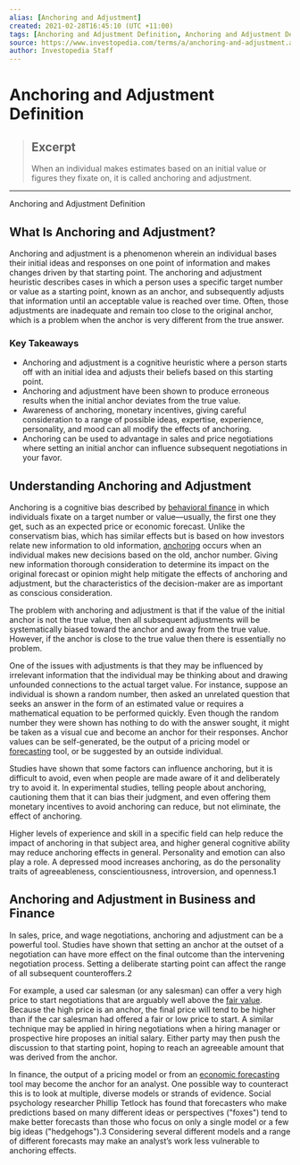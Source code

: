 ```yaml
---
alias: [Anchoring and Adjustment]
created: 2021-02-28T16:45:10 (UTC +11:00)
tags: [Anchoring and Adjustment Definition, Anchoring and Adjustment Definition]
source: https://www.investopedia.com/terms/a/anchoring-and-adjustment.asp
author: Investopedia Staff
---
```


# Anchoring and Adjustment Definition

> ## Excerpt
> When an individual makes estimates based on an initial value or figures they fixate on, it is called anchoring and adjustment.

---

Anchoring and Adjustment Definition
## What Is Anchoring and Adjustment?

Anchoring and adjustment is a phenomenon wherein an individual bases their initial ideas and responses on one point of information and makes changes driven by that starting point. The anchoring and adjustment heuristic describes cases in which a person uses a specific target number or value as a starting point, known as an anchor, and subsequently adjusts that information until an acceptable value is reached over time. Often, those adjustments are inadequate and remain too close to the original anchor, which is a problem when the anchor is very different from the true answer.

### Key Takeaways

-   Anchoring and adjustment is a cognitive heuristic where a person starts off with an initial idea and adjusts their beliefs based on this starting point.
-   Anchoring and adjustment have been shown to produce erroneous results when the initial anchor deviates from the true value. 
-   Awareness of anchoring, monetary incentives, giving careful consideration to a range of possible ideas, expertise, experience, personality, and mood can all modify the effects of anchoring.  
-   Anchoring can be used to advantage in sales and price negotiations where setting an initial anchor can influence subsequent negotiations in your favor.

## Understanding Anchoring and Adjustment

Anchoring is a cognitive bias described by [behavioral finance](https://www.investopedia.com/terms/b/behavioralfinance.asp) in which individuals fixate on a target number or value—usually, the first one they get, such as an expected price or economic forecast. Unlike the conservatism bias, which has similar effects but is based on how investors relate new information to old information, [anchoring](https://www.investopedia.com/terms/a/anchoring.asp) occurs when an individual makes new decisions based on the old, anchor number. Giving new information thorough consideration to determine its impact on the original forecast or opinion might help mitigate the effects of anchoring and adjustment, but the characteristics of the decision-maker are as important as conscious consideration.

The problem with anchoring and adjustment is that if the value of the initial anchor is not the true value, then all subsequent adjustments will be systematically biased toward the anchor and away from the true value. However, if the anchor is close to the true value then there is essentially no problem.

One of the issues with adjustments is that they may be influenced by irrelevant information that the individual may be thinking about and drawing unfounded connections to the actual target value. For instance, suppose an individual is shown a random number, then asked an unrelated question that seeks an answer in the form of an estimated value or requires a mathematical equation to be performed quickly. Even though the random number they were shown has nothing to do with the answer sought, it might be taken as a visual cue and become an anchor for their responses. Anchor values can be self-generated, be the output of a pricing model or [forecasting](https://www.investopedia.com/terms/f/forecasting.asp) tool, or be suggested by an outside individual.

Studies have shown that some factors can influence anchoring, but it is difficult to avoid, even when people are made aware of it and deliberately try to avoid it. In experimental studies, telling people about anchoring, cautioning them that it can bias their judgment, and even offering them monetary incentives to avoid anchoring can reduce, but not eliminate, the effect of anchoring.

Higher levels of experience and skill in a specific field can help reduce the impact of anchoring in that subject area, and higher general cognitive ability may reduce anchoring effects in general. Personality and emotion can also play a role. A depressed mood increases anchoring, as do the personality traits of agreeableness, conscientiousness, introversion, and openness.1

## Anchoring and Adjustment in Business and Finance

In sales, price, and wage negotiations, anchoring and adjustment can be a powerful tool. Studies have shown that setting an anchor at the outset of a negotiation can have more effect on the final outcome than the intervening negotiation process. Setting a deliberate starting point can affect the range of all subsequent counteroffers.2

For example, a used car salesman (or any salesman) can offer a very high price to start negotiations that are arguably well above the [fair value](https://www.investopedia.com/terms/f/fairvalue.asp). Because the high price is an anchor, the final price will tend to be higher than if the car salesman had offered a fair or low price to start. A similar technique may be applied in hiring negotiations when a hiring manager or prospective hire proposes an initial salary. Either party may then push the discussion to that starting point, hoping to reach an agreeable amount that was derived from the anchor.

In finance, the output of a pricing model or from an [economic forecasting](https://www.investopedia.com/terms/e/economic-forecasting.asp) tool may become the anchor for an analyst. One possible way to counteract this is to look at multiple, diverse models or strands of evidence. Social psychology researcher Phillip Tetlock has found that forecasters who make predictions based on many different ideas or perspectives ("foxes") tend to make better forecasts than those who focus on only a single model or a few big ideas ("hedgehogs").3 Considering several different models and a range of different forecasts may make an analyst’s work less vulnerable to anchoring effects.
